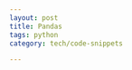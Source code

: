 ```yaml
---
layout: post
title: Pandas
tags: python
category: tech/code-snippets

---
```


<script src="https://gist.github.com/selimslab/1e5fa0f8a6c331543a601c99d23e438c.js"></script>